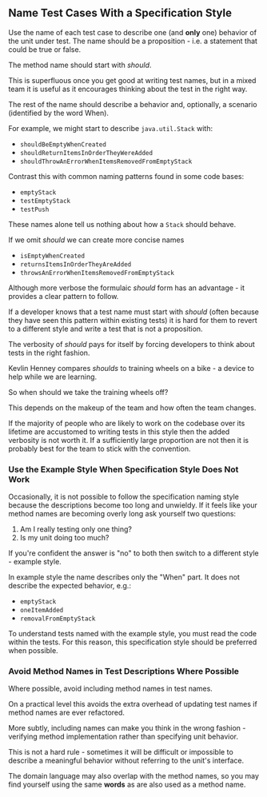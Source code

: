 ## Name Test Cases With a Specification Style

Use the name of each test case to describe one (and **only** one) behavior of the unit under test. The name should be a proposition - i.e. a statement that could be true or false.

The method name should start with *should*. 

This is superfluous once you get good at writing test names, but in a mixed team it is useful as it encourages thinking about the test in the right way.

The rest of the name should describe a behavior and, optionally, a scenario (identified by the word When).

For example, we might start to describe `java.util.Stack` with:

* `shouldBeEmptyWhenCreated`
* `shouldReturnItemsInOrderTheyWereAdded`
* `shouldThrowAnErrorWhenItemsRemovedFromEmptyStack`

Contrast this with common naming patterns found in some code bases:

* `emptyStack`
* `testEmptyStack`
* `testPush`

These names alone tell us nothing about how a `Stack` should behave.

If we omit *should* we can create more concise names

* `isEmptyWhenCreated`
* `returnsItemsInOrderTheyAreAdded`
* `throwsAnErrorWhenItemsRemovedFromEmptyStack`

Although more verbose the formulaic *should* form has an advantage - it provides a clear pattern to follow. 

If a developer knows that a test name must start with *should* (often because they have seen this pattern within existing tests) it is hard for them to revert to a different style and write a test that is not a proposition.

The verbosity of *should* pays for itself by forcing developers to think about tests in the right fashion.

Kevlin Henney compares *shoulds* to training wheels on a bike - a device to help while we are learning.

So when should we take the training wheels off?

This depends on the makeup of the team and how often the team changes. 

If the majority of people who are likely to work on the codebase over its lifetime are accustomed to writing tests in this style then the added verbosity is not worth it. If a sufficiently large proportion are not then it is probably best for the team to stick with the convention.

### Use the Example Style When Specification Style Does Not Work

Occasionally, it is not possible to follow the specification naming style because the descriptions become too long and unwieldy. If it feels like your method names are becoming overly long ask yourself two questions:

1. Am I really testing only one thing?
2. Is my unit doing too much?

If you're confident the answer is "no" to both then switch to a different style - example style.

In example style the name describes only the "When" part. It does not describe the expected behavior, e.g.:

* `emptyStack`
* `oneItemAdded`
* `removalFromEmptyStack`

To understand tests named with the example style, you must read the code within the tests. For this reason, this specification style should be preferred when possible.

### Avoid Method Names in Test Descriptions Where Possible

Where possible, avoid including method names in test names.

On a practical level this avoids the extra overhead of updating test names if method names are ever refactored. 

More subtly, including names can make you think in the wrong fashion - verifying method implementation rather than specifying unit behavior.

This is not a hard rule - sometimes it will be difficult or impossible to describe a meaningful behavior without referring to the unit's interface. 

The domain language may also overlap with the method names, so you may find yourself using the same **words** as are also used as a method name.
